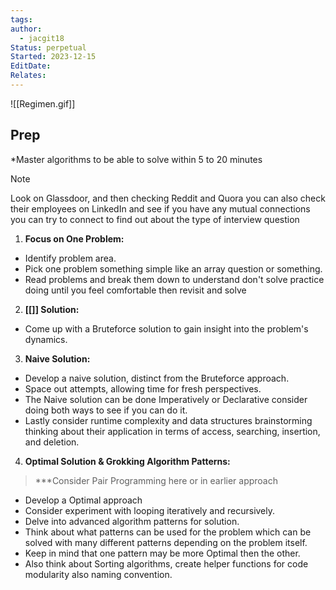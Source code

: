 ```yaml
---
tags: 
author:
  - jacgit18
Status: perpetual
Started: 2023-12-15
EditDate: 
Relates:
---
```

![[Regimen.gif]]
## Prep  
*Master algorithms to be able to solve within 5 to 20 minutes  
>[!note] 
>Look on Glassdoor, and then checking Reddit and Quora you can also check their employees on LinkedIn and see if you have any mutual connections you can try to connect to find out about the type of interview question

1. **Focus on One Problem:**  
- Identify problem area.
- Pick one problem something simple like an array question or something.
- Read problems and break them down to understand don't solve practice doing until you feel comfortable then revisit and solve 
  
2. **[[]] Solution:**  
- Come up with a Bruteforce solution to gain insight into the problem's dynamics.  
  
3. **Naive Solution:**  
- Develop a naive solution, distinct from the Bruteforce approach.  
- Space out attempts, allowing time for fresh perspectives.
- The Naive solution can be done Imperatively or Declarative consider doing both ways to see if you can do it.
- Lastly consider runtime complexity and data structures brainstorming thinking about their application in terms of access, searching, insertion, and deletion.  

  
4. **Optimal Solution & Grokking Algorithm Patterns:** 
> ***Consider Pair Programming here or in earlier approach
- Develop a Optimal approach
- Consider experiment with looping iteratively and recursively.  
- Delve into advanced algorithm patterns for solution. 
- Think about what patterns can be used for the problem which can be solved with many different patterns depending on the problem itself.
- Keep in mind that one pattern may be more Optimal then the other.
- Also think about Sorting algorithms, create helper functions for code modularity also naming convention. 


